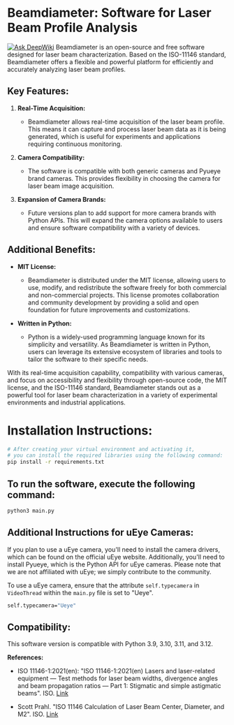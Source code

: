 # Beamdiameter: Software for Laser Beam Profile Analysis
[![Ask DeepWiki](https://deepwiki.com/badge.svg)](https://deepwiki.com/mario1027/Beamdiameter)
Beamdiameter is an open-source and free software designed for laser beam characterization. Based on the ISO-11146 standard, Beamdiameter offers a flexible and powerful platform for efficiently and accurately analyzing laser beam profiles.

## Key Features:

1. **Real-Time Acquisition:**
   - Beamdiameter allows real-time acquisition of the laser beam profile. This means it can capture and process laser beam data as it is being generated, which is useful for experiments and applications requiring continuous monitoring.

2. **Camera Compatibility:**
   - The software is compatible with both generic cameras and Pyueye brand cameras. This provides flexibility in choosing the camera for laser beam image acquisition.

3. **Expansion of Camera Brands:**
   - Future versions plan to add support for more camera brands with Python APIs. This will expand the camera options available to users and ensure software compatibility with a variety of devices.

## Additional Benefits:

- **MIT License:**
   - Beamdiameter is distributed under the MIT license, allowing users to use, modify, and redistribute the software freely for both commercial and non-commercial projects. This license promotes collaboration and community development by providing a solid and open foundation for future improvements and customizations.

- **Written in Python:**
   - Python is a widely-used programming language known for its simplicity and versatility. As Beamdiameter is written in Python, users can leverage its extensive ecosystem of libraries and tools to tailor the software to their specific needs.

With its real-time acquisition capability, compatibility with various cameras, and focus on accessibility and flexibility through open-source code, the MIT license, and the ISO-11146 standard, Beamdiameter stands out as a powerful tool for laser beam characterization in a variety of experimental environments and industrial applications.
# Installation Instructions:
```bash
# After creating your virtual environment and activating it,
# you can install the required libraries using the following command:
pip install -r requirements.txt
```
## To run the software, execute the following command:
```bash
python3 main.py
```
## Additional Instructions for uEye Cameras:

If you plan to use a uEye camera, you'll need to install the camera drivers, which can be found on the official uEye website. Additionally, you'll need to install Pyueye, which is the Python API for uEye cameras. Please note that we are not affiliated with uEye; we simply contribute to the community.

To use a uEye camera, ensure that the attribute `self.typecamera` in `VideoThread` within the `main.py` file is set to "Ueye".

```bash
self.typecamera="Ueye"
```
## Compatibility:
This software version is compatible with Python 3.9, 3.10, 3.11, and 3.12.

**References:**

- ISO 11146-1:2021(en): "ISO 11146-1:2021(en) Lasers and laser-related equipment — Test methods for laser beam widths, divergence angles and beam propagation ratios — Part 1: Stigmatic and simple astigmatic beams". ISO. [Link](https://www.iso.org/obp/ui/#iso:std:iso:11146:-1:ed-2:v1:en)

- Scott Prahl. "ISO 11146 Calculation of Laser Beam Center, Diameter, and M2". ISO. [Link](https://pypi.org/project/laserbeamsize/)

